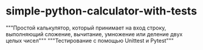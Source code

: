 # simple-python-calculator-with-tests
"""Простой калькулятор, который принимает на вход строку, выполняющий сложение, вычитание, умножение или деление двух целых чисел"""
"""Тестирование с помощью Unittest и Pytest"""
